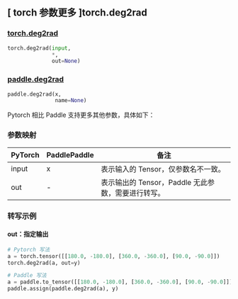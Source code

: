 ## [ torch 参数更多 ]torch.deg2rad
### [torch.deg2rad](https://pytorch.org/docs/stable/generated/torch.deg2rad.html#torch-deg2rad)

```python
torch.deg2rad(input,
              *,
              out=None)
```

### [paddle.deg2rad](https://www.paddlepaddle.org.cn/documentation/docs/zh/api/paddle/deg2rad_cn.html#paddle.deg2rad)

```python
paddle.deg2rad(x,
               name=None)
```

Pytorch 相比 Paddle 支持更多其他参数，具体如下：
### 参数映射
| PyTorch       | PaddlePaddle | 备注                                                   |
| ------------- | ------------ | ------------------------------------------------------ |
| input |  x  | 表示输入的 Tensor，仅参数名不一致。  |
|  out  |  -  | 表示输出的 Tensor，Paddle 无此参数，需要进行转写。    |


### 转写示例
#### out：指定输出
```python
# Pytorch 写法
a = torch.tensor([[180.0, -180.0], [360.0, -360.0], [90.0, -90.0]])
torch.deg2rad(a, out=y)

# Paddle 写法
a = paddle.to_tensor([[180.0, -180.0], [360.0, -360.0], [90.0, -90.0]])
paddle.assign(paddle.deg2rad(a), y)
```
